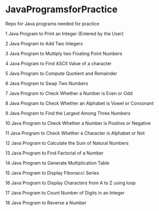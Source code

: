# JavaProgramsforPractice
Repo for Java programs needed for practice

1 Java Program to Print an Integer (Entered by the User)

2 Java Program to Add Two Integers

3 Java Program to Multiply two Floating Point Numbers

4 Java Program to Find ASCII Value of a character

5 Java Program to Compute Quotient and Remainder

6 Java Program to Swap Two Numbers

7 Java Program to Check Whether a Number is Even or Odd

8 Java Program to Check Whether an Alphabet is Vowel or Consonant

9 Java Program to Find the Largest Among Three Numbers

10 Java Program to Check Whether a Number is Positive or Negative

11 Java Program to Check Whether a Character is Alphabet or Not

12 Java Program to Calculate the Sum of Natural Numbers

13 Java Program to Find Factorial of a Number

14 Java Program to Generate Multiplication Table

15 Java Program to Display Fibonacci Series

16 Java Program to Display Characters from A to Z using loop

17  Java Program to Count Number of Digits in an Integer

18 Java Program to Reverse a Number
